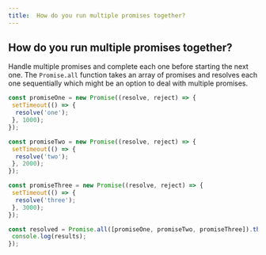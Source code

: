 ```yaml
---
title:  How do you run multiple promises together?
---
```

## How do you run multiple promises together?

Handle multiple promises and complete each one before starting the next one. The `Promise.all` function takes an array of promises and resolves each one sequentially which might be an option to deal with multiple promises.

```javascript
const promiseOne = new Promise((resolve, reject) => {
 setTimeout(() => {
  resolve('one');
 }, 1000);
});

const promiseTwo = new Promise((resolve, reject) => {
 setTimeout(() => {
  resolve('two');
 }, 2000);
});

const promiseThree = new Promise((resolve, reject) => {
 setTimeout(() => {
  resolve('three');
 }, 3000);
});

const resolved = Promise.all([promiseOne, promiseTwo, promiseThree]).then((results) => {
 console.log(results);
});

```
